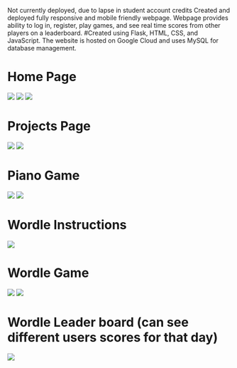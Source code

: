 Not currently deployed, due to lapse in student account credits
Created and deployed fully responsive and mobile friendly webpage. Webpage provides ability to log in, register, play games, and see real time scores from other players on a leaderboard.
#Created using Flask, HTML, CSS, and JavaScript. The website is hosted on Google Cloud and uses MySQL for database management. 

# Home Page
![](https://github.com/Ebarrett11/Gif_Hosting/blob/master/Screenshot%20(113).png)
![](https://github.com/Ebarrett11/Gif_Hosting/blob/master/m1.PNG)
![](https://github.com/Ebarrett11/Gif_Hosting/blob/master/m2.PNG)

# Projects Page
![](https://github.com/Ebarrett11/Gif_Hosting/blob/master/Screenshot%20(114).png)
![](https://github.com/Ebarrett11/Gif_Hosting/blob/master/m3.PNG)

# Piano Game
![](https://github.com/Ebarrett11/Gif_Hosting/blob/master/Screenshot%20(115).png)
![](https://github.com/Ebarrett11/Gif_Hosting/blob/master/m4.PNG)

# Wordle Instructions
![](https://github.com/Ebarrett11/Gif_Hosting/blob/master/Screenshot%20(120).png)
# Wordle Game
![](https://github.com/Ebarrett11/Gif_Hosting/blob/master/Screenshot%20(119).png)
![](https://github.com/Ebarrett11/Gif_Hosting/blob/master/m5.PNG)

# Wordle Leader board (can see different users scores for that day)
![](https://github.com/Ebarrett11/Gif_Hosting/blob/master/Screenshot%20(118).png)

